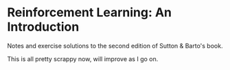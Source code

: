 # Reinforcement Learning: An Introduction
Notes and exercise solutions to the second edition of Sutton &amp; Barto's book.

This is all pretty scrappy now, will improve as I go on.
